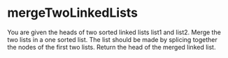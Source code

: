 # mergeTwoLinkedLists
You are given the heads of two sorted linked lists list1 and list2.  Merge the two lists in a one sorted list. The list should be made by splicing together the nodes of the first two lists.  Return the head of the merged linked list.
